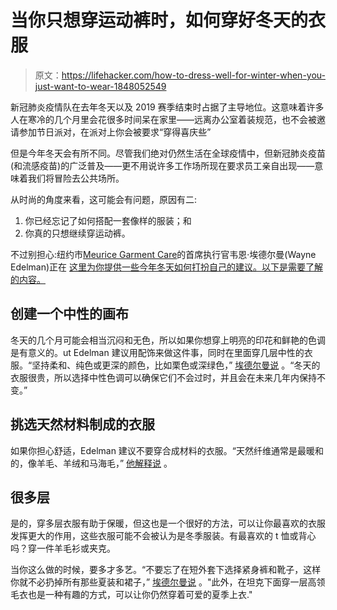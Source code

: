 # 当你只想穿运动裤时，如何穿好冬天的衣服

> 原文：<https://lifehacker.com/how-to-dress-well-for-winter-when-you-just-want-to-wear-1848052549>

新冠肺炎疫情队在去年冬天以及 2019 赛季结束时占据了主导地位。这意味着许多人在寒冷的几个月里会花很多时间呆在家里——远离办公室着装规范，也不会被邀请参加节日派对，在派对上你会被要求“穿得喜庆些”



但是今年冬天会有所不同。尽管我们绝对仍然生活在全球疫情中，但新冠肺炎疫苗(和流感疫苗)的广泛普及——更不用说许多工作场所现在要求员工亲自出现——意味着我们将冒险去公共场所。

从时尚的角度来看，这可能会有问题，原因有二:

1.  你已经忘记了如何搭配一套像样的服装；和
2.  你真的只想继续穿运动裤。

不过别担心:纽约市[Meurice Garment Care](https://www.meurice.nyc/)的首席执行官韦恩·埃德尔曼(Wayne Edelman)正在 [这里为你提供一些今年冬天如何打扮自己的建议。以下是需要了解的内容。](https://www.meurice.nyc/journal/winter-wardrobe)

## 创建一个中性的画布

冬天的几个月可能会相当沉闷和无色，所以如果你想穿上明亮的印花和鲜艳的色调是有意义的。ut Edelman 建议用配饰来做这件事，同时在里面穿几层中性的衣服。“坚持柔和、纯色或更深的颜色，比如栗色或深绿色，” [埃德尔曼说](https://www.meurice.nyc/journal/winter-wardrobe) 。“冬天的衣服很贵，所以选择中性色调可以确保它们不会过时，并且会在未来几年内保持不变。”

## 挑选天然材料制成的衣服

如果你担心舒适，Edelman 建议不要穿合成材料的衣服。“天然纤维通常是最暖和的，像羊毛、羊绒和马海毛，” [他解释说](https://www.meurice.nyc/journal/winter-wardrobe) 。

## 很多层

是的，穿多层衣服有助于保暖，但这也是一个很好的方法，可以让你最喜欢的衣服发挥更大的作用，这些衣服可能不会被认为是冬季服装。有最喜欢的 t 恤或背心吗？穿一件羊毛衫或夹克。

当你这么做的时候，要多才多艺。“不要忘了在短外套下选择紧身裤和靴子，这样你就不必扔掉所有那些夏装和裙子，” [埃德尔曼说](https://www.meurice.nyc/journal/winter-wardrobe) 。"此外，在坦克下面穿一层高领毛衣也是一种有趣的方式，可以让你仍然穿着可爱的夏季上衣."